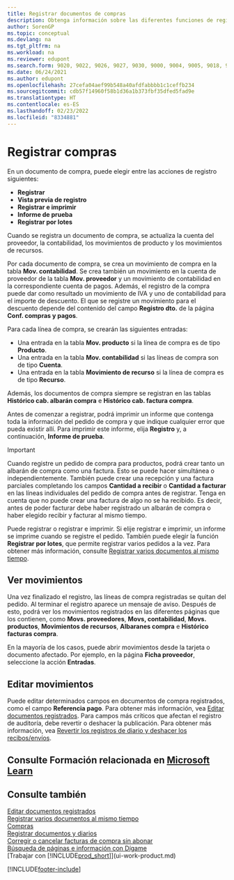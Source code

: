 ```yaml
---
title: Registrar documentos de compras
description: Obtenga información sobre las diferentes funciones de registro para registrar documentos de compra y cómo actualizar los documentos registrados.
author: SorenGP
ms.topic: conceptual
ms.devlang: na
ms.tgt_pltfrm: na
ms.workload: na
ms.reviewer: edupont
ms.search.form: 9020, 9022, 9026, 9027, 9030, 9000, 9004, 9005, 9018, 9006, 9007, 9010, 9016, 9017
ms.date: 06/24/2021
ms.author: edupont
ms.openlocfilehash: 27cefa04aef99b548a40afdfabbbb1c1ceffb234
ms.sourcegitcommit: cdb57f14960f58b1d36a1b373fbf35dfed5fad9e
ms.translationtype: HT
ms.contentlocale: es-ES
ms.lasthandoff: 02/23/2022
ms.locfileid: "8334881"
---
```

# <a name="posting-purchases"></a>Registrar compras
En un documento de compra, puede elegir entre las acciones de registro siguientes:

* **Registrar**
* **Vista previa de registro**
* **Registrar e imprimir**
* **Informe de prueba**
* **Registrar por lotes**

Cuando se registra un documento de compra, se actualiza la cuenta del proveedor, la contabilidad, los movimientos de producto y los movimientos de recursos.

Por cada documento de compra, se crea un movimiento de compra en la tabla **Mov. contabilidad**. Se crea también un movimiento en la cuenta de proveedor de la tabla **Mov. proveedor** y un movimiento de contabilidad en la correspondiente cuenta de pagos. Además, el registro de la compra puede dar como resultado un movimiento de IVA y uno de contabilidad para el importe de descuento. El que se registre un movimiento para el descuento depende del contenido del campo **Registro dto.** de la página **Conf. compras y pagos**.

Para cada línea de compra, se crearán las siguientes entradas:
- Una entrada en la tabla **Mov. producto** si la línea de compra es de tipo **Producto**.
- Una entrada en la tabla **Mov. contabilidad** si las líneas de compra son de tipo **Cuenta**.
- Una entrada en la tabla **Movimiento de recurso** si la línea de compra es de tipo **Recurso**.

Además, los documentos de compra siempre se registran en las tablas **Histórico cab. albarán compra** e **Histórico cab. factura compra**.

Antes de comenzar a registrar, podrá imprimir un informe que contenga toda la información del pedido de compra y que indique cualquier error que pueda existir allí. Para imprimir este informe, elija **Registro** y, a continuación, **Informe de prueba**.

> [!IMPORTANT]  
>   Cuando registre un pedido de compra para productos, podrá crear tanto un albarán de compra como una factura. Esto se puede hacer simultánea o independientemente. También puede crear una recepción y una factura parciales completando los campos **Cantidad a recibir** o **Cantidad a facturar** en las líneas individuales del pedido de compra antes de registrar. Tenga en cuenta que no puede crear una factura de algo no se ha recibido. Es decir, antes de poder facturar debe haber registrado un albarán de compra o haber elegido recibir y facturar al mismo tiempo.

Puede registrar o registrar e imprimir. Si elije registrar e imprimir, un informe se imprime cuando se registre el pedido. También puede elegir la función **Registrar por lotes**, que permite registrar varios pedidos a la vez. Para obtener más información, consulte [Registrar varios documentos al mismo tiempo](ui-batch-posting.md).

## <a name="viewing-ledger-entries"></a>Ver movimientos
Una vez finalizado el registro, las líneas de compra registradas se quitan del pedido. Al terminar el registro aparece un mensaje de aviso. Después de esto, podrá ver los movimientos registrados en las diferentes páginas que los contienen, como **Movs. proveedores**, **Movs, contabilidad**, **Movs. productos**, **Movimientos de recursos**, **Albaranes compra** e **Histórico facturas compra**.

En la mayoría de los casos, puede abrir movimientos desde la tarjeta o documento afectado. Por ejemplo, en la página **Ficha proveedor**, seleccione la acción **Entradas**.

## <a name="editing-ledger-entries"></a>Editar movimientos
Puede editar determinados campos en documentos de compra registrados, como el campo **Referencia pago**. Para obtener más información, vea [Editar documentos registrados](across-edit-posted-document.md). Para campos más críticos que afectan el registro de auditoría, debe revertir o deshacer la publicación. Para obtener más información, vea [Revertir los registros de diario y deshacer los recibos/envíos](finance-how-reverse-journal-posting.md).

## <a name="see-related-training-at-microsoft-learn"></a>Consulte Formación relacionada en [Microsoft Learn](/learn/modules/receive-invoice-dynamics-d365-business-central/index)

## <a name="see-also"></a>Consulte también
[Editar documentos registrados](across-edit-posted-document.md)  
[Registrar varios documentos al mismo tiempo](ui-batch-posting.md)  
[Compras](purchasing-manage-purchasing.md)  
[Registrar documentos y diarios](ui-post-documents-journals.md)  
[Corregir o cancelar facturas de compra sin abonar](purchasing-how-correct-cancel-unpaid-purchase-invoices.md)  
[Búsqueda de páginas e información con Dígame](ui-search.md)  
[Trabajar con [!INCLUDE[prod_short](includes/prod_short.md)]](ui-work-product.md)


[!INCLUDE[footer-include](includes/footer-banner.md)]